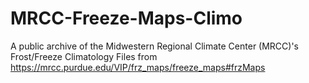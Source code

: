 

# MRCC-Freeze-Maps-Climo
A public archive of the Midwestern Regional Climate Center (MRCC)'s Frost/Freeze Climatology Files from https://mrcc.purdue.edu/VIP/frz_maps/freeze_maps#frzMaps
